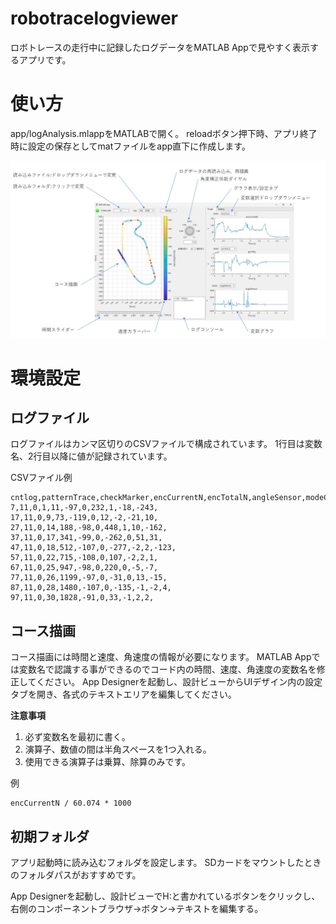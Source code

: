 # robotracelogviewer
ロボトレースの走行中に記録したログデータをMATLAB Appで見やすく表示するアプリです。

# 使い方
app/logAnalysis.mlappをMATLABで開く。
reloadボタン押下時、アプリ終了時に設定の保存としてmatファイルをapp直下に作成します。

![画像の説明](スライド1.PNG)

# 環境設定
## ログファイル
ログファイルはカンマ区切りのCSVファイルで構成されています。
1行目は変数名、2行目以降に値が記録されています。

CSVファイル例
```
cntlog,patternTrace,checkMarker,encCurrentN,encTotalN,angleSensor,modeCurve,gyroVal_Z,angle_Z,rawCurrentR,rawCurrentL,
7,11,0,1,11,-97,0,232,1,-18,-243,
17,11,0,9,73,-119,0,12,-2,-21,10,
27,11,0,14,188,-98,0,448,1,10,-162,
37,11,0,17,341,-99,0,-262,0,51,31,
47,11,0,18,512,-107,0,-277,-2,2,-123,
57,11,0,22,715,-108,0,107,-2,2,1,
67,11,0,25,947,-98,0,220,0,-5,-7,
77,11,0,26,1199,-97,0,-31,0,13,-15,
87,11,0,28,1480,-107,0,-135,-1,-2,4,
97,11,0,30,1828,-91,0,33,-1,2,2,
```

## コース描画
コース描画には時間と速度、角速度の情報が必要になります。
MATLAB Appでは変数名で認識する事ができるのでコード内の時間、速度、角速度の変数名を修正してください。
App Designerを起動し、設計ビューからUIデザイン内の設定タブを開き、各式のテキストエリアを編集してください。

**注意事項**
1. 必ず変数名を最初に書く。
2. 演算子、数値の間は半角スペースを1つ入れる。
3. 使用できる演算子は乗算、除算のみです。

例
```
encCurrentN / 60.074 * 1000
```

## 初期フォルダ
アプリ起動時に読み込むフォルダを設定します。
SDカードをマウントしたときのフォルダパスがおすすめです。

App Designerを起動し、設計ビューでH:と書かれているボタンをクリックし、右側のコンポーネントブラウザ→ボタン→テキストを編集する。
